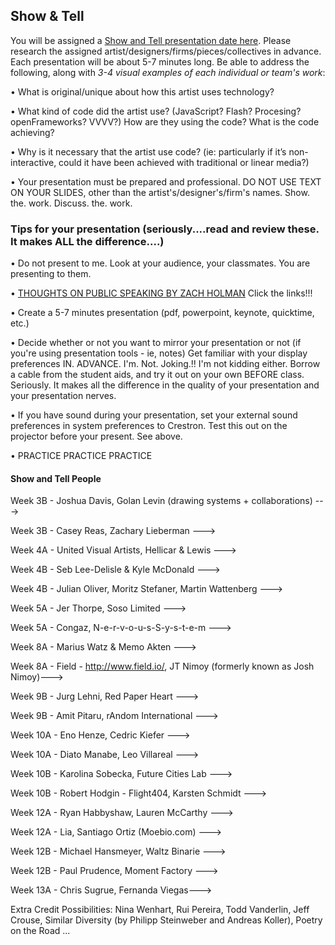 ## Show & Tell

You will be assigned a [Show and Tell presentation date here](ShowAndTell.md). Please research the assigned artist/designers/firms/pieces/collectives in advance. Each presentation will be about 5-7 minutes long. Be able to address the following, along with *3-4 visual examples of each individual or team's work*: 

• What is original/unique about how this artist uses technology? 

• What kind of code did the artist use?  (JavaScript? Flash? Procesing? openFrameworks? VVVV?) How are they using the code? What is the code achieving?

• Why is it necessary that the artist use code?  (ie: particularly if it’s non-interactive, could it have been achieved with traditional or linear media?)

• Your presentation must be prepared and professional. DO NOT USE TEXT ON YOUR SLIDES, other than the artist's/designer's/firm's names. Show. the. work. Discuss. the. work.


### Tips for your presentation (seriously....read and review these. It makes ALL the difference....)

• Do not present to me. Look at your audience, your classmates. You are presenting to them.

• [THOUGHTS ON PUBLIC SPEAKING BY ZACH HOLMAN](http://speaking.io/) Click the links!!!

• Create a 5-7 minutes presentation (pdf, powerpoint, keynote, quicktime, etc.)

• Decide whether or not you want to mirror your presentation or not (if you're using presentation tools - ie, notes)
Get familiar with your display preferences IN. ADVANCE. I'm. Not. Joking.!! I'm not kidding either. Borrow a cable from the student aids, and try it out on your own BEFORE class. Seriously. It makes all the difference in the quality of your presentation and your presentation nerves.

• If you have sound during your presentation, set your external sound preferences in system preferences to Crestron. Test this out on the projector before your present. See above.

• PRACTICE PRACTICE PRACTICE


#### Show and Tell People

Week 3B - Joshua Davis, Golan Levin (drawing systems + collaborations) ---> 

Week 3B -  Casey Reas, Zachary Lieberman ---> 

Week 4A - United Visual Artists, Hellicar & Lewis ---> 

Week 4B - Seb Lee-Delisle & Kyle McDonald ---> 

Week 4B - Julian Oliver, Moritz Stefaner, Martin Wattenberg ---> 

Week 5A -  Jer Thorpe, Soso Limited ---> 

Week 5A - Congaz, N-e-r-v-o-u-s-S-y-s-t-e-m ---> 

Week 8A - Marius Watz & Memo Akten ---> 

Week 8A - Field - http://www.field.io/, JT Nimoy (formerly known as Josh Nimoy)---> 

Week 9B - Jurg Lehni, Red Paper Heart   ---> 

Week 9B - Amit Pitaru, rAndom International  ---> 

Week 10A - Eno Henze, Cedric Kiefer ---> 

Week 10A - Diato Manabe, Leo Villareal ---> 

Week 10B - Karolina Sobecka, Future Cities Lab ---> 

Week 10B - Robert Hodgin - Flight404, Karsten Schmidt ---> 

Week 12A - Ryan Habbyshaw, Lauren McCarthy  ---> 

Week 12A - Lia, Santiago Ortiz (Moebio.com) ---> 

Week 12B - Michael Hansmeyer, Waltz Binarie ---> 

Week 12B - Paul Prudence, Moment Factory ---> 

Week 13A - Chris Sugrue, Fernanda Viegas---> 


Extra Credit Possibilities:  Nina Wenhart, Rui Pereira, Todd Vanderlin, Jeff Crouse, Similar Diversity (by Philipp Steinweber and Andreas Koller), Poetry on the Road ...